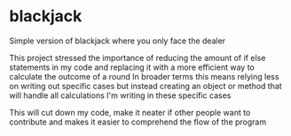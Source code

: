 # blackjack
Simple version of blackjack where you only face the dealer

This project stressed the importance of reducing the amount of if else statements in my code and replacing it with a more efficient way to calculate the outcome of a round 
In broader terms this means relying less on writing out specific cases but instead creating an object or method that will handle all calculations I'm writing in these specific cases

This will cut down my code, make it neater if other people want to contribute and makes it easier to comprehend the flow of the program
